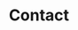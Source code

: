 ---
title: "Contact"
description : "this is a meta description"

content:
  help_us: "Help us build the platform by becoming one toha's pioneer! Be the first to test!"
  beta_tester: "TO do so, just fill out the email form right under:"
    
draft: false
---
